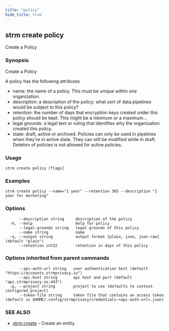 ```yaml
---
title: "policy"
hide_title: true
---
```

## strm create policy

Create a Policy

### Synopsis

Create a Policy

A policy has the following attributes
* name: the name of a policy. This must be unique within one organization.
* description: a description of the policy; what sort of data pipelines
  would be subject to this policy?
* retention: the number of days that encryption keys created under this
  policy should be kept. This might be a minimum or a maximum...
* legal grounds: a legal text or ruling that identifies why the organization
  created this policy.
* state: draft, active or archived. Policies can only be used in pipelines
  when they're in active state. They can still be modified while in draft.
  Deletion of policies is not allowed for active policies.

### Usage

```
strm create policy [flags]
```

### Examples

```
strm create policy --name="1 year" --retention 365 --description "1 year for marketing"
```

### Options

```
      --description string     description of the policy
  -h, --help                   help for policy
      --legal-grounds string   legal grounds of this policy
      --name string            name
  -o, --output string          output format [plain, json, json-raw] (default "plain")
      --retention int32        retention in days of this policy
```

### Options inherited from parent commands

```
      --api-auth-url string   user authentication host (default "https://accounts.strmprivacy.io")
      --api-host string       api host and port (default "api.strmprivacy.io:443")
  -p, --project string        project to use (defaults to context-configured project)
      --token-file string     token file that contains an access token (default is $HOME/.config/strmprivacy/credentials-<api-auth-url>.json)
```

### SEE ALSO

* [strm create](docs/04-reference/01-cli-reference/strm/create/index.md)	 - Create an entity

